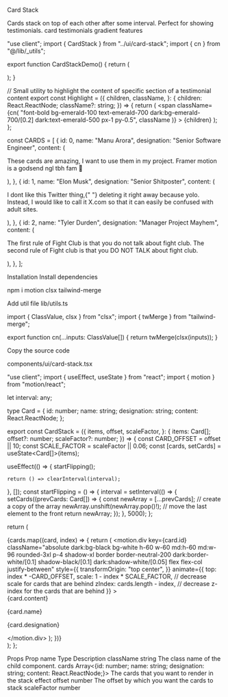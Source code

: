 Card Stack

Cards stack on top of each other after some interval. Perfect for showing testimonials.
card
testimonials
gradient
features

"use client";
import { CardStack } from "../ui/card-stack";
import { cn } from "@/lib/_utils";

export function CardStackDemo() {
  return (
    <div className="h-[40rem] flex items-center justify-center w-full">
      <CardStack items={CARDS} />
    </div>
  );
}
 
// Small utility to highlight the content of specific section of a testimonial content
export const Highlight = ({
  children,
  className,
}: {
  children: React.ReactNode;
  className?: string;
}) => {
  return (
    <span
      className={cn(
        "font-bold bg-emerald-100 text-emerald-700 dark:bg-emerald-700/[0.2] dark:text-emerald-500 px-1 py-0.5",
        className
      )}
    >
      {children}
    </span>
  );
};
 
const CARDS = [
  {
    id: 0,
    name: "Manu Arora",
    designation: "Senior Software Engineer",
    content: (
      <p>
        These cards are amazing, <Highlight>I want to use them</Highlight> in my
        project. Framer motion is a godsend ngl tbh fam 🙏
      </p>
    ),
  },
  {
    id: 1,
    name: "Elon Musk",
    designation: "Senior Shitposter",
    content: (
      <p>
        I dont like this Twitter thing,{" "}
        <Highlight>deleting it right away</Highlight> because yolo. Instead, I
        would like to call it <Highlight>X.com</Highlight> so that it can easily
        be confused with adult sites.
      </p>
    ),
  },
  {
    id: 2,
    name: "Tyler Durden",
    designation: "Manager Project Mayhem",
    content: (
      <p>
        The first rule of
        <Highlight>Fight Club</Highlight> is that you do not talk about fight
        club. The second rule of
        <Highlight>Fight club</Highlight> is that you DO NOT TALK about fight
        club.
      </p>
    ),
  },
];

Installation
Install dependencies

npm i motion clsx tailwind-merge

Add util file
lib/utils.ts

import { ClassValue, clsx } from "clsx";
import { twMerge } from "tailwind-merge";
 
export function cn(...inputs: ClassValue[]) {
  return twMerge(clsx(inputs));
}

Copy the source code

components/ui/card-stack.tsx

"use client";
import { useEffect, useState } from "react";
import { motion } from "motion/react";
 
let interval: any;
 
type Card = {
  id: number;
  name: string;
  designation: string;
  content: React.ReactNode;
};
 
export const CardStack = ({
  items,
  offset,
  scaleFactor,
}: {
  items: Card[];
  offset?: number;
  scaleFactor?: number;
}) => {
  const CARD_OFFSET = offset || 10;
  const SCALE_FACTOR = scaleFactor || 0.06;
  const [cards, setCards] = useState<Card[]>(items);
 
  useEffect(() => {
    startFlipping();
 
    return () => clearInterval(interval);
  }, []);
  const startFlipping = () => {
    interval = setInterval(() => {
      setCards((prevCards: Card[]) => {
        const newArray = [...prevCards]; // create a copy of the array
        newArray.unshift(newArray.pop()!); // move the last element to the front
        return newArray;
      });
    }, 5000);
  };
 
  return (
    <div className="relative  h-60 w-60 md:h-60 md:w-96">
      {cards.map((card, index) => {
        return (
          <motion.div
            key={card.id}
            className="absolute dark:bg-black bg-white h-60 w-60 md:h-60 md:w-96 rounded-3xl p-4 shadow-xl border border-neutral-200 dark:border-white/[0.1]  shadow-black/[0.1] dark:shadow-white/[0.05] flex flex-col justify-between"
            style={{
              transformOrigin: "top center",
            }}
            animate={{
              top: index * -CARD_OFFSET,
              scale: 1 - index * SCALE_FACTOR, // decrease scale for cards that are behind
              zIndex: cards.length - index, //  decrease z-index for the cards that are behind
            }}
          >
            <div className="font-normal text-neutral-700 dark:text-neutral-200">
              {card.content}
            </div>
            <div>
              <p className="text-neutral-500 font-medium dark:text-white">
                {card.name}
              </p>
              <p className="text-neutral-400 font-normal dark:text-neutral-200">
                {card.designation}
              </p>
            </div>
          </motion.div>
        );
      })}
    </div>
  );
};

Props
Prop name	Type	Description
className	string	The class name of the child component.
cards	Array<{id: number; name: string; designation: string; content: React.ReactNode;}>	The cards that you want to render in the stack effect
offset	number	The offset by which you want the cards to stack
scaleFactor	number